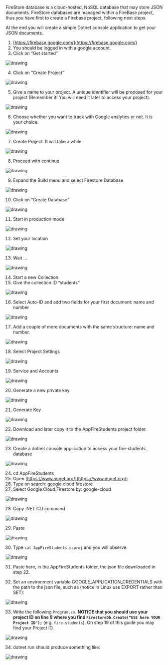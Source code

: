 FireStore database is a cloud-hosted, NoSQL database that may store JSON
documents. FireStore databases are managed within a FireBase project, thus you
have first to create a Firebase project, following next steps.

At the end you will create a simple Dotnet console application to get your JSON
documents.

1. [https://firebase.google.com/](https://firebase.google.com/)
2. You should be logged in with a google account.
3. Click on “Get started”


![drawing](images/image20.png)


4. Click on “Create Project”

![drawing](images/image24.png)


5. Give a name to your project. A unique identifier will be proposed for your
   project (Remember it! You will need it later to access your project).

![drawing](images/image10.png)

6. Choose whether you want to track with Google analytics or not. It is your
   choice.

![drawing](images/image11.png)

7. Create Project. It will take a while.

![drawing](images/image1.png)

8. Proceed with continue

![drawing](images/image5.png)

9. Expand the Build menu and select Firestore Database

![drawing](images/image19.png)

10. Click on “Create Database”

![drawing](images/image7.png)

11. Start in production mode

![drawing](images/image21.png)

12. Set your location

![drawing](images/image26.png)

13. Wait …

![drawing](images/image3.png)

14. Start a new Collection
15. Give the collection ID “students”

![drawing](images/image27.png)

16. Select Auto-ID and add two fields for your first document: name and number

![drawing](images/image14.png)

17. Add a couple of more documents with the same structure: name and number.

![drawing](images/image4.png)

18. Select Project Settings

![drawing](images/image2.png)

19. Service and Accounts

![drawing](images/image16.png)

20. Generate a new private key

![drawing](images/image8.png)

21. Generate Key

![drawing](images/image23.png)

22. Download and later copy it to the AppFireStudents project folder.

![drawing](images/image22.png)

23. Create a dotnet console application to access your fire-students database

![drawing](images/image6.png)

24. cd AppFireStudents
25. Open [https://www.nuget.org/](https://www.nuget.org/)
26. Type on search: google cloud firestore
27. Select Google.Cloud.Firestore by: google-cloud

![drawing](images/image17.png)

28. Copy .NET CLI command

![drawing](images/image15.png)

29. Paste

![drawing](images/image25.png)

30. Type `cat AppFireStudents.csproj` and you will observe:

![drawing](images/image13.png)

31. Paste here, in the AppFireStudents folder,  the json file downloaded in step
    22.

32. Set an environment variable GOOGLE_APPLICATION_CREDENTIALS with the path to
    the json file, such as (notice in Linux use EXPORT rather than SET):

![drawing](images/image12.png)

33. Write the following `Program.cs`. **NOTICE that you should use your project ID on line 9 where you find `FirestoreDb.Create("USE here YOUR Project ID");`** (e.g. `fire-students`). On step 19 of this guide you may find your Project ID.

![drawing](images/image9.png)

34. dotnet run should produce something like:

![drawing](images/image18.png)